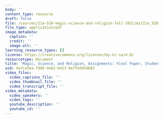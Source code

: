 ```yaml
---
body: ''
content_type: resource
draft: false
file: /courses/21a-520-magic-science-and-religion-fall-2021/mit21a_520f21_finalpaper_ex2.pdf
file_type: application/pdf
image_metadata:
  caption: ''
  credit: ''
  image-alt: ''
learning_resource_types: []
license: https://creativecommons.org/licenses/by-nc-sa/4.0/
resourcetype: Document
title: 'Magic, Science, and Religion, Assignments: Final Paper, Student Example 2'
uid: da7ce3ea-fddb-4e62-b413-6e7fe5654b83
video_files:
  video_captions_file: ''
  video_thumbnail_file: ''
  video_transcript_file: ''
video_metadata:
  video_speakers: ''
  video_tags: ''
  youtube_description: ''
  youtube_id: ''
---
```

